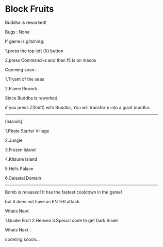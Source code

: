 # Block Fruits
Buddha is reworked!

Bugs :
None












If game is glitching:

1.press the top left (X) button

2.press Command+s and then f5 is on macos



Cooming soon :

1.Tryant of the seas


2.Flame Rework




Since Buddha is reworked,

if you press Z(Shift) with Buddha, You will transform into a giant buddha.


____________________________________________________

[Islands]

1.Pirate Starter Village

2.Jungle

3.Frozen Island

4.Kitsune Island

5.Hells Palace

6.Celestal Domain
______________________________________________________





Bomb is released! It has the fastest cooldown in the game!

but it does not have an ENTER attack.

Whats New:

1.Quake Fruit
2.Heaven
3.Special code to get Dark Blade


Whats Next :

cooming sooon...
